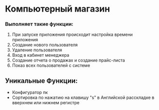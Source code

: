 # Компьютерный магазин

### Выполняет такие функции:
1. При запуске приложения происходит настройка времени приложения
2. Создание нового пользователя
3. Удаление пользователя
4. Вход в кабинет менеджера
5. Создание отчета о продажах и создание прайс-листа
6. Показ всех пользователей с системе

## Уникальные Функции:

- Конфигуратор пк
- Сортировка по нажатию на клавишу "s" в Английской расскладке в вверхнем или нижнем регистре
